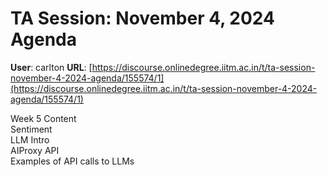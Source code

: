 # TA Session: November 4, 2024 Agenda

**User**: carlton
**URL**: [https://discourse.onlinedegree.iitm.ac.in/t/ta-session-november-4-2024-agenda/155574/1](https://discourse.onlinedegree.iitm.ac.in/t/ta-session-november-4-2024-agenda/155574/1)

Week 5 Content  
Sentiment  
LLM Intro  
AIProxy API  
Examples of API calls to LLMs
